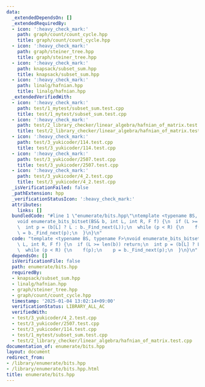 ```yaml
---
data:
  _extendedDependsOn: []
  _extendedRequiredBy:
  - icon: ':heavy_check_mark:'
    path: graph/count/count_cycle.hpp
    title: graph/count/count_cycle.hpp
  - icon: ':heavy_check_mark:'
    path: graph/steiner_tree.hpp
    title: graph/steiner_tree.hpp
  - icon: ':heavy_check_mark:'
    path: knapsack/subset_sum.hpp
    title: knapsack/subset_sum.hpp
  - icon: ':heavy_check_mark:'
    path: linalg/hafnian.hpp
    title: linalg/hafnian.hpp
  _extendedVerifiedWith:
  - icon: ':heavy_check_mark:'
    path: test/1_mytest/subset_sum.test.cpp
    title: test/1_mytest/subset_sum.test.cpp
  - icon: ':heavy_check_mark:'
    path: test/2_library_checker/linear_algebra/hafnian_of_matrix.test.cpp
    title: test/2_library_checker/linear_algebra/hafnian_of_matrix.test.cpp
  - icon: ':heavy_check_mark:'
    path: test/3_yukicoder/114.test.cpp
    title: test/3_yukicoder/114.test.cpp
  - icon: ':heavy_check_mark:'
    path: test/3_yukicoder/2507.test.cpp
    title: test/3_yukicoder/2507.test.cpp
  - icon: ':heavy_check_mark:'
    path: test/3_yukicoder/4_2.test.cpp
    title: test/3_yukicoder/4_2.test.cpp
  _isVerificationFailed: false
  _pathExtension: hpp
  _verificationStatusIcon: ':heavy_check_mark:'
  attributes:
    links: []
  bundledCode: "#line 1 \"enumerate/bits.hpp\"\ntemplate <typename BS, typename F>\n\
    void enumerate_bits_bitset(BS& b, int L, int R, F f) {\n  if (L >= len(b)) return;\n\
    \  int p = (b[L] ? L : b._Find_next(L));\n  while (p < R) {\n    f(p);\n    p\
    \ = b._Find_next(p);\n  }\n}\n"
  code: "template <typename BS, typename F>\nvoid enumerate_bits_bitset(BS& b, int\
    \ L, int R, F f) {\n  if (L >= len(b)) return;\n  int p = (b[L] ? L : b._Find_next(L));\n\
    \  while (p < R) {\n    f(p);\n    p = b._Find_next(p);\n  }\n}\n"
  dependsOn: []
  isVerificationFile: false
  path: enumerate/bits.hpp
  requiredBy:
  - knapsack/subset_sum.hpp
  - linalg/hafnian.hpp
  - graph/steiner_tree.hpp
  - graph/count/count_cycle.hpp
  timestamp: '2025-01-04 13:02:14+09:00'
  verificationStatus: LIBRARY_ALL_AC
  verifiedWith:
  - test/3_yukicoder/4_2.test.cpp
  - test/3_yukicoder/2507.test.cpp
  - test/3_yukicoder/114.test.cpp
  - test/1_mytest/subset_sum.test.cpp
  - test/2_library_checker/linear_algebra/hafnian_of_matrix.test.cpp
documentation_of: enumerate/bits.hpp
layout: document
redirect_from:
- /library/enumerate/bits.hpp
- /library/enumerate/bits.hpp.html
title: enumerate/bits.hpp
---
```

